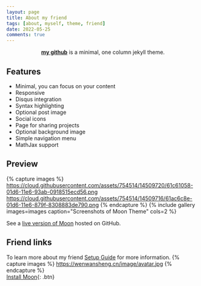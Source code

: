 ```yaml
---
layout: page
title: About my friend
tags: [about, myself, theme, friend]
date: 2022-05-25
comments: true
---
```

    
<center><a href="http://intersecting.github"><b>my github</b></a> is a minimal, one column jekyll theme.</center>

## Features
* Minimal, you can focus on your content
* Responsive
* Disqus integration
* Syntax highlighting
* Optional post image
* Social icons
* Page for sharing projects
* Optional background image
* Simple navigation menu
* MathJax support

## Preview

{% capture images %}
    https://cloud.githubusercontent.com/assets/754514/14509720/61c61058-01d6-11e6-93ab-0918515ecd56.png
    https://cloud.githubusercontent.com/assets/754514/14509716/61ac6c8e-01d6-11e6-879f-8308883de790.png
{% endcapture %}
{% include gallery images=images caption="Screenshots of Moon Theme" cols=2 %}

See a [live version of Moon](http://taylantatli.github.io/Moon) hosted on GitHub.

## Friend links

To learn more about my friend [Setup Guide](http://taylantatli.me/Moon/moon-theme/) for more information.
{% capture images %}
https://wenwansheng.cn/image/avatar.jpg 
{% endcapture %}     
[Install Moon](https://github.com/TaylanTatli/Moon){: .btn}
